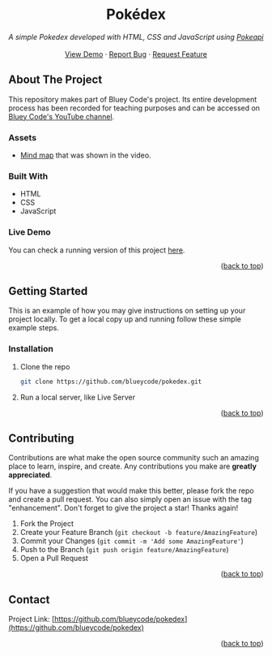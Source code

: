 <!-- Improved compatibility of back to top link: See: https://github.com/othneildrew/Best-README-Template/pull/73 -->
<a name="readme-top"></a>

<br />
<div align="center">
  <h1 align="center">Pokédex</h1>

  <p align="center">
    <em>A simple Pokedex developed with HTML, CSS and JavaScript using <a href="https://pokeapi.co">Pokeapi</a></em>
    <br />
    <br />
    <a href="https://blueycode.github.io/pokedex">View Demo</a>
    ·
    <a href="https://github.com/blueycode/pokedex/issues">Report Bug</a>
    ·
    <a href="https://github.com/blueycode/pokedex/issues">Request Feature</a>
  </p>
</div>

<!-- ABOUT THE PROJECT -->
## About The Project


This repository makes part of Bluey Code's project. Its entire development process has been recorded for teaching purposes and can be accessed on <a href="https://www.youtube.com/channel/UCk--nTjNkI0sVyuLtMK5unQ">Bluey Code's YouTube channel</a>.

### Assets

* <a href="https://whimsical.com/pokedex-bluey-code-P7wV14AeBicEWbvXtNtksz">Mind map</a> that was shown in the video.

### Built With

* HTML
* CSS
* JavaScript



<!-- LIVE DEMO -->
### Live Demo

You can check a running version of this project <a href="https://blueycode.github.io/pokedex">here</a>.

<p align="right">(<a href="#readme-top">back to top</a>)</p>

<!-- GETTING STARTED -->
## Getting Started

This is an example of how you may give instructions on setting up your project locally.
To get a local copy up and running follow these simple example steps.

### Installation

1. Clone the repo
   ```sh
   git clone https://github.com/blueycode/pokedex.git
   ```
2. Run a local server, like Live Server


<p align="right">(<a href="#readme-top">back to top</a>)</p>



<!-- CONTRIBUTING -->
## Contributing

Contributions are what make the open source community such an amazing place to learn, inspire, and create. Any contributions you make are **greatly appreciated**.

If you have a suggestion that would make this better, please fork the repo and create a pull request. You can also simply open an issue with the tag "enhancement".
Don't forget to give the project a star! Thanks again!

1. Fork the Project
2. Create your Feature Branch (`git checkout -b feature/AmazingFeature`)
3. Commit your Changes (`git commit -m 'Add some AmazingFeature'`)
4. Push to the Branch (`git push origin feature/AmazingFeature`)
5. Open a Pull Request

<p align="right">(<a href="#readme-top">back to top</a>)</p>



<!-- CONTACT -->
## Contact

Project Link: [https://github.com/blueycode/pokedex](https://github.com/blueycode/pokedex)

<p align="right">(<a href="#readme-top">back to top</a>)</p>